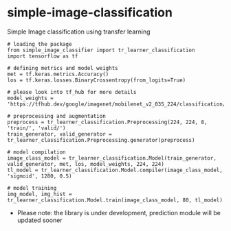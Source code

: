 # simple-image-classification
Simple Image classification using transfer learning 

```
# loading the package
from simple_image_classifier import tr_learner_classification
import tensorflow as tf

# defining metrics and model weights
met = tf.keras.metrics.Accuracy()
los = tf.keras.losses.BinaryCrossentropy(from_logits=True)

# please look into tf_hub for more details
model_weights = 'https://tfhub.dev/google/imagenet/mobilenet_v2_035_224/classification/4'

# preprocessing and augmentation
preprocess = tr_learner_classification.Preprocessing(224, 224, 8, 'train/', 'valid/')
train_generator, valid_generator = tr_learner_classification.Preprocessing.generator(preprocess)

# model compilation
image_class_model = tr_learner_classification.Model(train_generator, valid_generator, met, los, model_weights, 224, 224)
tl_model = tr_learner_classification.Model.compiler(image_class_model, 'sigmoid', 1280, 0.5)

# model training
img_model, img_hist = tr_learner_classification.Model.train(image_class_model, 80, tl_model)

```

- Please note: the library is under development, prediction module will be updated sooner
